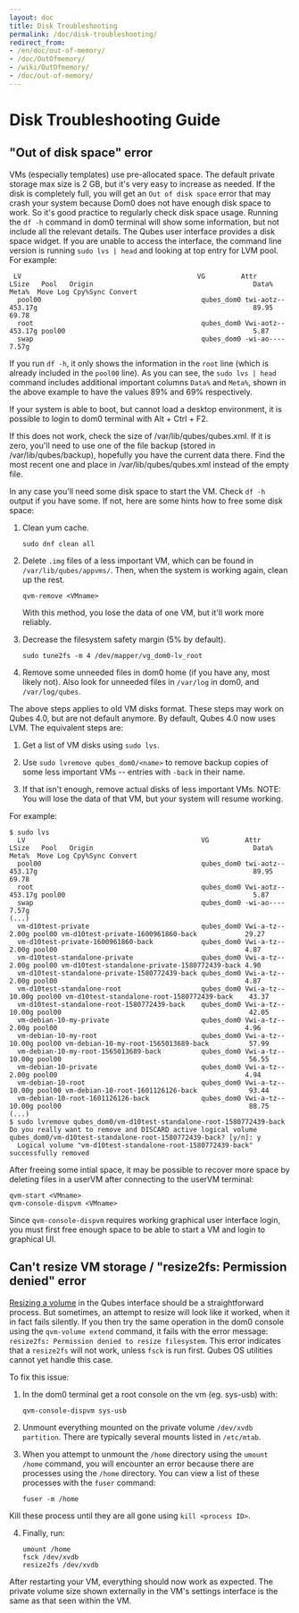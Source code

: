 ```yaml
---
layout: doc
title: Disk Troubleshooting
permalink: /doc/disk-troubleshooting/
redirect_from:
- /en/doc/out-of-memory/
- /doc/OutOfmemory/
- /wiki/OutOfmemory/
- /doc/out-of-memory/
---
```


# Disk Troubleshooting Guide #

## "Out of disk space" error ##

VMs (especially templates) use pre-allocated space. 
The default private storage max size is 2 GB, but it's very easy to increase as needed. 
If the disk is completely full, you will get an `Out of disk space` error that may crash your system because Dom0 does not have enough disk space to work. 
So it's good practice to regularly check disk space usage. 
Running the `df -h` command in dom0 terminal will show some information, but not include all the relevant details.
The Qubes user interface provides a disk space widget. 
If you are unable to access the interface, the command line version is running `sudo lvs | head` and looking at top entry for LVM pool. 
For example:

~~~
 LV                                            VG         Attr       LSize   Pool   Origin                                        Data%  Meta%  Move Log Cpy%Sync Convert
  pool00                                        qubes_dom0 twi-aotz-- 453.17g                                                      89.95  69.78                           
  root                                          qubes_dom0 Vwi-aotz-- 453.17g pool00                                               5.87                                   
  swap                                          qubes_dom0 -wi-ao----   7.57g                                                                                             
~~~

If you run `df -h`, it only shows the information in the `root` line (which is already included in the `pool00` line). 
As you can see, the `sudo lvs | head` command includes additional important columns `Data%` and `Meta%`, shown in the above example to have the values 89% and 69% respectively. 

If your system is able to boot, but cannot load a desktop environment, it is possible to login to dom0 terminal with Alt + Ctrl + F2. 

If this does not work, check the size of /var/lib/qubes/qubes.xml. 
If it is zero, you'll need to use one of the file backup (stored in /var/lib/qubes/backup), hopefully you have the current data there. 
Find the most recent one and place in /var/lib/qubes/qubes.xml instead of the empty file.

In any case you'll need some disk space to start the VM. Check `df -h` output if you have some. 
If not, here are some hints how to free some disk space:

1.  Clean yum cache.

    ~~~
    sudo dnf clean all
    ~~~

2.  Delete `.img` files of a less important VM, which can be found in `/var/lib/qubes/appvms/`.
    Then, when the system is working again, clean up the rest.

    ~~~
    qvm-remove <VMname>
    ~~~

    With this method, you lose the data of one VM, but it'll work more reliably.

3.  Decrease the filesystem safety margin (5% by default).

    ~~~
    sudo tune2fs -m 4 /dev/mapper/vg_dom0-lv_root
    ~~~

4.  Remove some unneeded files in dom0 home (if you have any, most likely not). Also look for unneeded files in `/var/log` in dom0, and `/var/log/qubes`. 

The above steps applies to old VM disks format. These steps may work on Qubes 4.0, but are not default anymore. By default, Qubes 4.0 now uses LVM. The equivalent steps are:

1. Get a list of VM disks using `sudo lvs`.

2. Use `sudo lvremove qubes_dom0/<name>` to remove backup copies of some less important VMs -- entries with `-back` in their name. 

3. If that isn't enough, remove actual disks of less important VMs. NOTE: You will lose the data of that VM, but your system will resume working. 

For example:

~~~
$ sudo lvs
  LV                                            VG         Attr       LSize   Pool   Origin                                        Data%  Meta%  Move Log Cpy%Sync Convert
  pool00                                        qubes_dom0 twi-aotz-- 453.17g                                                      89.95  69.78                           
  root                                          qubes_dom0 Vwi-aotz-- 453.17g pool00                                               5.87                                   
  swap                                          qubes_dom0 -wi-ao----   7.57g                                                                                             
(...)
  vm-d10test-private                            qubes_dom0 Vwi-a-tz--   2.00g pool00 vm-d10test-private-1600961860-back            29.27                                  
  vm-d10test-private-1600961860-back            qubes_dom0 Vwi-a-tz--   2.00g pool00                                               4.87                                   
  vm-d10test-standalone-private                 qubes_dom0 Vwi-a-tz--   2.00g pool00 vm-d10test-standalone-private-1580772439-back 4.90                                   
  vm-d10test-standalone-private-1580772439-back qubes_dom0 Vwi-a-tz--   2.00g pool00                                               4.87                                   
  vm-d10test-standalone-root                    qubes_dom0 Vwi-a-tz--  10.00g pool00 vm-d10test-standalone-root-1580772439-back    43.37                                  
  vm-d10test-standalone-root-1580772439-back    qubes_dom0 Vwi-a-tz--  10.00g pool00                                               42.05                                  
  vm-debian-10-my-private                       qubes_dom0 Vwi-a-tz--   2.00g pool00                                               4.96                                   
  vm-debian-10-my-root                          qubes_dom0 Vwi-a-tz--  10.00g pool00 vm-debian-10-my-root-1565013689-back          57.99                                  
  vm-debian-10-my-root-1565013689-back          qubes_dom0 Vwi-a-tz--  10.00g pool00                                               56.55                                  
  vm-debian-10-private                          qubes_dom0 Vwi-a-tz--   2.00g pool00                                               4.94                                   
  vm-debian-10-root                             qubes_dom0 Vwi-a-tz--  10.00g pool00 vm-debian-10-root-1601126126-back             93.44                                  
  vm-debian-10-root-1601126126-back             qubes_dom0 Vwi-a-tz--  10.00g pool00                                               88.75                                  
(...)
$ sudo lvremove qubes_dom0/vm-d10test-standalone-root-1580772439-back
Do you really want to remove and DISCARD active logical volume qubes_dom0/vm-d10test-standalone-root-1580772439-back? [y/n]: y
  Logical volume "vm-d10test-standalone-root-1580772439-back" successfully removed
~~~

After freeing some intial space, it may be possible to recover more space by deleting files in a userVM after connecting to the userVM terminal:

~~~
qvm-start <VMname>
qvm-console-dispvm <VMname>
~~~

Since `qvm-console-dispvm` requires working graphical user interface login, you must first free enough space to be able to start a VM and login to graphical UI.

## Can't resize VM storage / "resize2fs: Permission denied" error ##

[Resizing a volume](/doc/resize-disk-image/) in the Qubes interface should be a straightforward process.
But sometimes, an attempt to resize will look like it worked, when it in fact fails silently.
If you then try the same operation in the dom0 console using the `qvm-volume extend` command, it fails with the error message: `resize2fs: Permission denied to resize filesystem`.
This error indicates that a `resize2fs` will not work, unless `fsck` is run first.
Qubes OS utilities cannot yet handle this case.

To fix this issue:

1. In the dom0 terminal get a root console on the vm (eg. sys-usb) with:

    ~~~
    qvm-console-dispvm sys-usb
    ~~~

2. Unmount everything mounted on the private volume `/dev/xvdb partition`. 
There are typically several mounts listed in `/etc/mtab`. 

3. When you attempt to unmount the `/home` directory using the `umount /home` command, you will encounter an error because there are processes using the `/home` directory. You can view a list of these processes with the `fuser` command:

    ~~~
    fuser -m /home
    ~~~

Kill these process until they are all gone using `kill <process ID>`.

4. Finally, run:

    ~~~
    umount /home
    fsck /dev/xvdb
    resize2fs /dev/xvdb
    ~~~

After restarting your VM, everything should now work as expected. 
The private volume size shown externally in the VM's settings interface is the same as that seen within the VM.
